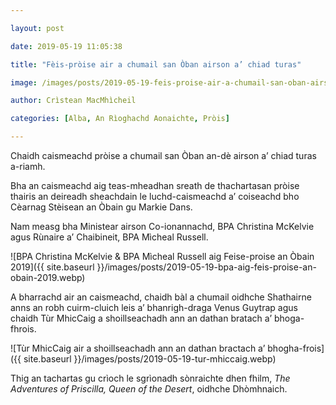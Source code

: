 ```yaml
---

layout: post

date: 2019-05-19 11:05:38

title: "Fèis-pròise air a chumail san Òban airson a’ chiad turas"

image: /images/posts/2019-05-19-feis-proise-air-a-chumail-san-oban-airson-a-chiad-turas.webp

author: Crìstean MacMhìcheil

categories: [Alba, An Rìoghachd Aonaichte, Pròis]

---
```


Chaidh caismeachd pròise a chumail san Òban an-dè airson a’ chiad turas a-riamh.

Bha an caismeachd aig teas-mheadhan sreath de thachartasan pròise thairis an deireadh sheachdain le luchd-caismeachd a’ coiseachd bho Cèarnag Stèisean an Òbain gu Markie Dans.

Nam measg bha Ministear airson Co-ionannachd, BPA Christina McKelvie agus Rùnaire a’ Chaibineit, BPA Mìcheal Russell.

![BPA Christina McKelvie & BPA Mìcheal Russell aig Feise-proise an Òbain 2019]({{ site.baseurl }}/images/posts/2019-05-19-bpa-aig-feis-proise-an-obain-2019.webp)

A bharrachd air an caismeachd, chaidh bàl a chumail oidhche Shathairne anns an robh cuirm-cluich leis a’ bhanrigh-draga Venus Guytrap agus chaidh Tùr MhicCaig a shoillseachadh ann an dathan bratach a’ bhoga-fhrois.

![Tùr MhicCaig air a shoillseachadh ann an dathan bractach a’ bhogha-frois]({{ site.baseurl }}/images/posts/2019-05-19-tur-mhiccaig.webp)

Thig an tachartas gu crìoch le sgrìonadh sònraichte dhen fhilm, *The Adventures of Priscilla, Queen of the Desert*, oidhche Dhòmhnaich.
